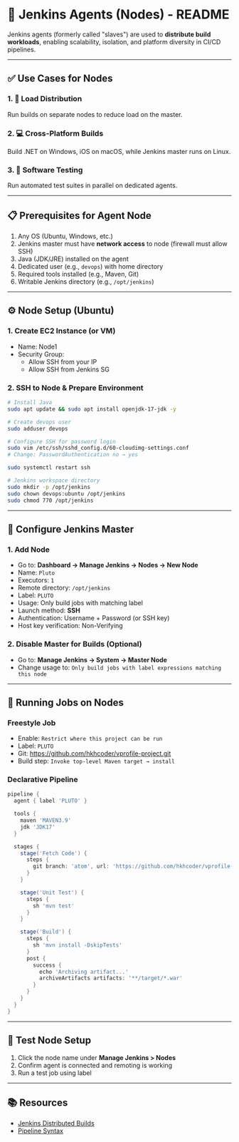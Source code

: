 
# 🤖 Jenkins Agents (Nodes) - README

Jenkins agents (formerly called "slaves") are used to **distribute build workloads**, enabling scalability, isolation, and platform diversity in CI/CD pipelines.

---

## ✅ Use Cases for Nodes

### 1. 🧠 Load Distribution

Run builds on separate nodes to reduce load on the master.

### 2. 💻 Cross-Platform Builds

Build .NET on Windows, iOS on macOS, while Jenkins master runs on Linux.

### 3. 🧪 Software Testing

Run automated test suites in parallel on dedicated agents.

---

## 📋 Prerequisites for Agent Node

1. Any OS (Ubuntu, Windows, etc.)
2. Jenkins master must have **network access** to node (firewall must allow SSH)
3. Java (JDK/JRE) installed on the agent
4. Dedicated user (e.g., `devops`) with home directory
5. Required tools installed (e.g., Maven, Git)
6. Writable Jenkins directory (e.g., `/opt/jenkins`)

---

## ⚙️ Node Setup (Ubuntu)

### 1. Create EC2 Instance (or VM)

- Name: Node1
- Security Group:
  - Allow SSH from your IP
  - Allow SSH from Jenkins SG

### 2. SSH to Node & Prepare Environment

```bash
# Install Java
sudo apt update && sudo apt install openjdk-17-jdk -y

# Create devops user
sudo adduser devops

# Configure SSH for password login
sudo vim /etc/ssh/sshd_config.d/60-cloudimg-settings.conf
# Change: PasswordAuthentication no → yes

sudo systemctl restart ssh

# Jenkins workspace directory
sudo mkdir -p /opt/jenkins
sudo chown devops:ubuntu /opt/jenkins
sudo chmod 770 /opt/jenkins
```

---

## 🧠 Configure Jenkins Master

### 1. Add Node

- Go to: **Dashboard → Manage Jenkins → Nodes → New Node**
- Name: `Pluto`
- Executors: `1`
- Remote directory: `/opt/jenkins`
- Label: `PLUTO`
- Usage: Only build jobs with matching label
- Launch method: **SSH**
- Authentication: Username + Password (or SSH key)
- Host key verification: Non-Verifying

### 2. Disable Master for Builds (Optional)

- Go to: **Manage Jenkins → System → Master Node**
- Change usage to:
  `Only build jobs with label expressions matching this node`

---

## 🚀 Running Jobs on Nodes

### Freestyle Job

- Enable: `Restrict where this project can be run`
- Label: `PLUTO`
- Git: https://github.com/hkhcoder/vprofile-project.git
- Build step: `Invoke top-level Maven target → install`

### Declarative Pipeline

```groovy
pipeline {
  agent { label 'PLUTO' }

  tools {
    maven 'MAVEN3.9'
    jdk 'JDK17'
  }

  stages {
    stage('Fetch Code') {
      steps {
        git branch: 'atom', url: 'https://github.com/hkhcoder/vprofile-project.git'
      }
    }

    stage('Unit Test') {
      steps {
        sh 'mvn test'
      }
    }

    stage('Build') {
      steps {
        sh 'mvn install -DskipTests'
      }
      post {
        success {
          echo 'Archiving artifact...'
          archiveArtifacts artifacts: '**/target/*.war'
        }
      }
    }
  }
}
```

---

## 🧪 Test Node Setup

1. Click the node name under **Manage Jenkins > Nodes**
2. Confirm agent is connected and remoting is working
3. Run a test job using label

---

## 📚 Resources

- [Jenkins Distributed Builds](https://www.jenkins.io/doc/book/using/using-agents/)
- [Pipeline Syntax](https://www.jenkins.io/doc/book/pipeline/syntax/)
